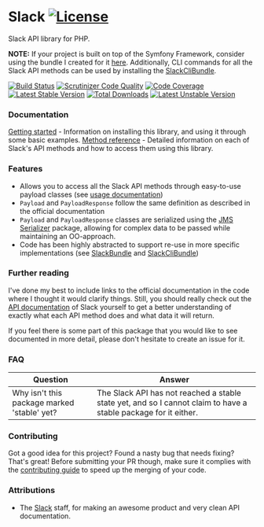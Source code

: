 # Slack [![License](https://poser.pugx.org/cleentfaar/slack/license.svg)](https://packagist.org/packages/cleentfaar/slack)

Slack API library for PHP.

**NOTE:** If your project is built on top of the Symfony Framework, consider using the bundle I created for it [here](https://github.com/cleentfaar/CLSlackBundle).
Additionally, CLI commands for all the Slack API methods can be used by installing the [SlackCliBundle](https://github.com/cleentfaar/CLSlackCliBundle).

[![Build Status](https://secure.travis-ci.org/cleentfaar/slack.svg)](http://travis-ci.org/cleentfaar/slack)
[![Scrutinizer Code Quality](https://scrutinizer-ci.com/g/cleentfaar/slack/badges/quality-score.png?b=master)](https://scrutinizer-ci.com/g/cleentfaar/slack/?branch=master)
[![Code Coverage](https://scrutinizer-ci.com/g/cleentfaar/slack/badges/coverage.png?b=master)](https://scrutinizer-ci.com/g/cleentfaar/slack/?branch=master)<br/>
[![Latest Stable Version](https://poser.pugx.org/cleentfaar/slack/v/stable.svg)](https://packagist.org/packages/cleentfaar/slack)
[![Total Downloads](https://poser.pugx.org/cleentfaar/slack/downloads.svg)](https://packagist.org/packages/cleentfaar/slack)
[![Latest Unstable Version](https://poser.pugx.org/cleentfaar/slack/v/unstable.svg)](https://packagist.org/packages/cleentfaar/slack)


### Documentation

[Getting started](Resources/doc/getting-started.md) - Information on installing this library, and using it through some basic examples.
[Method reference](Resources/doc/methods/index.md) - Detailed information on each of Slack's API methods and how to access them using this library.


### Features
- Allows you to access all the Slack API methods through easy-to-use payload classes (see [usage documentation](Resources/doc/usage.md))
- `Payload` and `PayloadResponse` follow the same definition as described in the official documentation
- `Payload` and `PayloadResponse` classes are serialized using the [JMS Serializer](https://github.com/jms/serializer) package,
allowing for complex data to be passed while maintaining an OO-approach.
- Code has been highly abstracted to support re-use in more specific implementations (see [SlackBundle](https://github.com/cleentfaar/CLSlackBundle) and [SlackCliBundle](https://github.com/cleentfaar/CLSlackCliBundle))


### Further reading

I've done my best to include links to the official documentation in the code where I thought it would clarify things.
Still, you should really check out the [API documentation](https://api.slack.com/) of Slack yourself to get a better
understanding of exactly what each API method does and what data it will return.

If you feel there is some part of this package that you would like to see documented in more detail, please don't hesitate
to create an issue for it.


### FAQ

| Question                                      | Answer                                                                                                          |
|-----------------------------------------------|-----------------------------------------------------------------------------------------------------------------|
| Why isn't this package marked 'stable' yet?   | The Slack API has not reached a stable state yet, and so I cannot claim to have a stable package for it either. |


### Contributing

Got a good idea for this project? Found a nasty bug that needs fixing? That's great!
Before submitting your PR though, make sure it complies with the [contributing guide](Resources/doc/contributing.md) to
speed up the merging of your code.


### Attributions

- The [Slack](https://slack.com/) staff, for making an awesome product and very clean API documentation.
